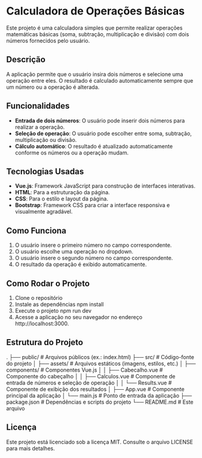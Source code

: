 # Calculadora de Operações Básicas

Este projeto é uma calculadora simples que permite realizar operações matemáticas básicas (soma, subtração, multiplicação e divisão) com dois números fornecidos pelo usuário.

## Descrição

A aplicação permite que o usuário insira dois números e selecione uma operação entre eles. O resultado é calculado automaticamente sempre que um número ou a operação é alterada.

## Funcionalidades

- **Entrada de dois números**: O usuário pode inserir dois números para realizar a operação.
- **Seleção de operação**: O usuário pode escolher entre soma, subtração, multiplicação ou divisão.
- **Cálculo automático**: O resultado é atualizado automaticamente conforme os números ou a operação mudam.

## Tecnologias Usadas

- **Vue.js**: Framework JavaScript para construção de interfaces interativas.
- **HTML**: Para a estruturação da página.
- **CSS**: Para o estilo e layout da página.
- **Bootstrap**: Framework CSS para criar a interface responsiva e visualmente agradável.

## Como Funciona

1. O usuário insere o primeiro número no campo correspondente.
2. O usuário escolhe uma operação no dropdown.
3. O usuário insere o segundo número no campo correspondente.
4. O resultado da operação é exibido automaticamente.

## Como Rodar o Projeto

1. Clone o repositório
2. Instale as dependências
   npm install
3. Execute o projeto
   npm run dev
4. Acesse a aplicação no seu navegador no endereço http://localhost:3000.

## Estrutura do Projeto
.
├── public/              # Arquivos públicos (ex.: index.html)
├── src/                 # Código-fonte do projeto
│   ├── assets/          # Arquivos estáticos (imagens, estilos, etc.)
│   ├── components/      # Componentes Vue.js
│   │   ├── Cabecalho.vue # Componente do cabeçalho
│   │   ├── Calculos.vue  # Componente de entrada de números e seleção de operação
│   │   └── Results.vue   # Componente de exibição dos resultados
│   ├── App.vue          # Componente principal da aplicação
│   └── main.js          # Ponto de entrada da aplicação
├── package.json         # Dependências e scripts do projeto
└── README.md            # Este arquivo

## Licença
Este projeto está licenciado sob a licença MIT. Consulte o arquivo LICENSE para mais detalhes.
